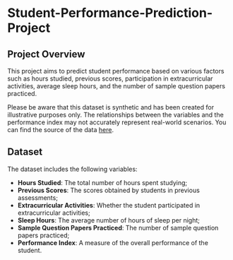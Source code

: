 # Student-Performance-Prediction-Project

## Project Overview
This project aims to predict student performance based on various factors such as hours studied, previous scores, participation in extracurricular activities, average sleep hours, and the number of sample question papers practiced. 

Please be aware that this dataset is synthetic and has been created for illustrative purposes only. The relationships between the variables and the performance index may not accurately represent real-world scenarios. You can find the source of the data [here](https://www.kaggle.com/datasets/nikhil7280/student-performance-multiple-linear-regression).

## Dataset
The dataset includes the following variables:
<ul>
  <li><b>Hours Studied</b>: The total number of hours spent studying;</li>
  <li><b>Previous Scores</b>: The scores obtained by students in previous assessments;</li>
  <li><b>Extracurricular Activities</b>: Whether the student participated in extracurricular activities;</li>
  <li><b>Sleep Hours</b>: The average number of hours of sleep per night;</li>
  <li><b>Sample Question Papers Practiced</b>: The number of sample question papers practiced;</li>
  <li><b>Performance Index</b>: A measure of the overall performance of the student.</li>
</ul>
